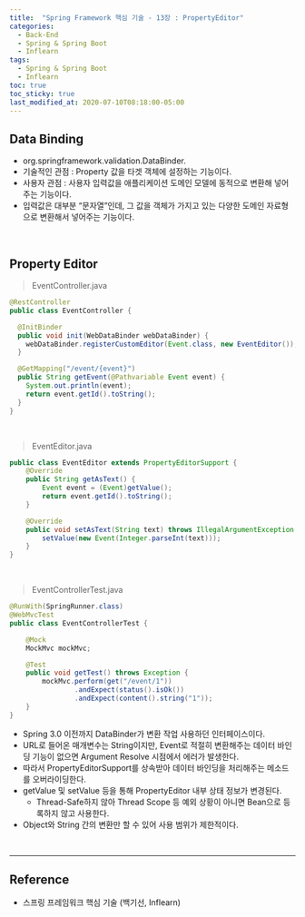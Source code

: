 ```yaml
---
title:  "Spring Framework 핵심 기술 - 13장 : PropertyEditor"
categories:
  - Back-End
  - Spring & Spring Boot
  - Inflearn
tags:
  - Spring & Spring Boot
  - Inflearn
toc: true
toc_sticky: true
last_modified_at: 2020-07-10T08:18:00-05:00
---
```


## Data Binding

* org.springframework.validation.DataBinder.
* 기술적인 관점 : Property 값을 타겟 객체에 설정하는 기능이다.
* 사용자 관점 : 사용자 입력값을 애플리케이션 도메인 모델에 동적으로 변환해 넣어주는 기능이다.
* 입력값은 대부분 “문자열”인데, 그 값을 객체가 가지고 있는 다양한 도메인 자료형으로 변환해서 넣어주는 기능이다.

<br>

## Property Editor

> EventController.java

```java
@RestController
public class EventController {

  @InitBinder
  public void init(WebDataBinder webDataBinder) {
    webDataBinder.registerCustomEditor(Event.class, new EventEditor());
  }

  @GetMapping("/event/{event}")
  public String getEvent(@Pathvariable Event event) {
    System.out.println(event);
    return event.getId().toString();
  }
}
```

<br>

> EventEditor.java

```java
public class EventEditor extends PropertyEditorSupport {
    @Override
    public String getAsText() {
        Event event = (Event)getValue();
        return event.getId().toString();
    }

    @Override
    public void setAsText(String text) throws IllegalArgumentException {
        setValue(new Event(Integer.parseInt(text)));
    }
}
```

<br>

> EventControllerTest.java

```java
@RunWith(SpringRunner.class)
@WebMvcTest
public class EventControllerTest {

    @Mock
    MockMvc mockMvc;

    @Test
    public void getTest() throws Exception {
        mockMvc.perform(get("/event/1"))
                .andExpect(status().isOk())
                .andExpect(content().string("1"));
    }
}
```

* Spring 3.0 이전까지 DataBinder가 변환 작업 사용하던 인터페이스이다.
* URL로 들어온 매개변수는 String이지만, Event로 적절히 변환해주는 데이터 바인딩 기능이 없으면 Argument Resolve 시점에서 에러가 발생한다.
* 따라서 PropertyEditorSupport를 상속받아 데이터 바인딩을 처리해주는 메소드를 오버라이딩한다.
* getValue 및 setValue 등을 통해 PropertyEditor 내부 상태 정보가 변경된다.
  * Thread-Safe하지 않아 Thread Scope 등 예외 상황이 아니면 Bean으로 등록하지 않고 사용한다.
* Object와 String 간의 변환만 할 수 있어 사용 범위가 제한적이다.

<br>

---

## Reference

*	스프링 프레임워크 핵심 기술 (백기선, Inflearn)
